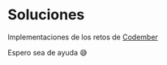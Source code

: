 # Soluciones

Implementaciones de los retos de [Codember](https://codember.dev/)

Espero sea de ayuda :sweat_smile: 